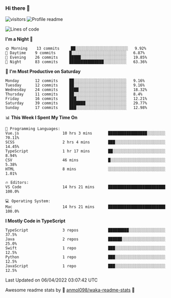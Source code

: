 ### Hi there 👋  
![visitors](https://visitor-badge.laobi.icu/badge?page_id=leverglowh) ![Profile readme](https://github.com/leverglowh/leverglowh/workflows/Profile%20readme/badge.svg?branch=master)

<!--START_SECTION:waka-->
![Lines of code](https://img.shields.io/badge/From%20Hello%20World%20I%27ve%20Written-17%20Thousand%20lines%20of%20code-blue)

**I'm a Night 🦉** 

```text
🌞 Morning    13 commits     ██░░░░░░░░░░░░░░░░░░░░░░░   9.92% 
🌆 Daytime    9 commits      █░░░░░░░░░░░░░░░░░░░░░░░░   6.87% 
🌃 Evening    26 commits     █████░░░░░░░░░░░░░░░░░░░░   19.85% 
🌙 Night      83 commits     ███████████████░░░░░░░░░░   63.36%

```
📅 **I'm Most Productive on Saturday** 

```text
Monday       12 commits     ██░░░░░░░░░░░░░░░░░░░░░░░   9.16% 
Tuesday      12 commits     ██░░░░░░░░░░░░░░░░░░░░░░░   9.16% 
Wednesday    24 commits     ████░░░░░░░░░░░░░░░░░░░░░   18.32% 
Thursday     11 commits     ██░░░░░░░░░░░░░░░░░░░░░░░   8.4% 
Friday       16 commits     ███░░░░░░░░░░░░░░░░░░░░░░   12.21% 
Saturday     39 commits     ███████░░░░░░░░░░░░░░░░░░   29.77% 
Sunday       17 commits     ███░░░░░░░░░░░░░░░░░░░░░░   12.98%

```


📊 **This Week I Spent My Time On** 

```text
💬 Programming Languages: 
Vue.js                   10 hrs 3 mins       █████████████████░░░░░░░░   70.11% 
SCSS                     2 hrs 4 mins        ███░░░░░░░░░░░░░░░░░░░░░░   14.45% 
TypeScript               1 hr 17 mins        ██░░░░░░░░░░░░░░░░░░░░░░░   8.94% 
CSV                      46 mins             █░░░░░░░░░░░░░░░░░░░░░░░░   5.38% 
HTML                     8 mins              ░░░░░░░░░░░░░░░░░░░░░░░░░   1.01%

🔥 Editors: 
VS Code                  14 hrs 21 mins      █████████████████████████   100.0%

💻 Operating System: 
Mac                      14 hrs 21 mins      █████████████████████████   100.0%

```

**I Mostly Code in TypeScript** 

```text
TypeScript               3 repos             █████████░░░░░░░░░░░░░░░░   37.5% 
Java                     2 repos             ██████░░░░░░░░░░░░░░░░░░░   25.0% 
Swift                    1 repo              ███░░░░░░░░░░░░░░░░░░░░░░   12.5% 
Python                   1 repo              ███░░░░░░░░░░░░░░░░░░░░░░   12.5% 
JavaScript               1 repo              ███░░░░░░░░░░░░░░░░░░░░░░   12.5%

```



 Last Updated on 06/04/2022 03:07:42 UTC
<!--END_SECTION:waka-->


Awesome readme stats by :star2: [anmol098/waka-readme-stats](https://github.com/anmol098/waka-readme-stats) :star2:
